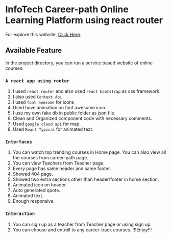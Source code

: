 # InfoTech Career-path Online Learning Platform using react router

For explore this website, [Click Here](https://info-tech-career-path-yasin29.netlify.app/home).

## Available Feature

In the project directory, you can run a service based website of online courses:

### `A react app using router`

1. I used `react router` and also used `react bootstrap` as css framework.
2. I also used `Context Api`
3. I used `font awesome` for icons
4. Used hove animation on font awesome icon.
5. I use my own fake db in public folder as json file.
6. Clean and Organized component code with necessary comments.
7. Used `google cloud api` for map.
8. Used `React Typical` for animated text.

### `Interfaces`
1. You can watch top trending courses in Home page. You can also view all the courses from career-path page. 
2. You can view Teachers from Teacher page.
3. Every page has same header and same footer.
4. Showed 404 page.
5. Showed two extra sections other than header/footer in home section.
6. Animated icon on header.
7. Auto generated quote.
8. Animated text.
9. Enough responsive.
### `Interaction`
1. You can sign up as a teacher from Teacher page or using sign up. 
2. You can choose and entroll to any career-track courses.
!!!Enjoy!!!


